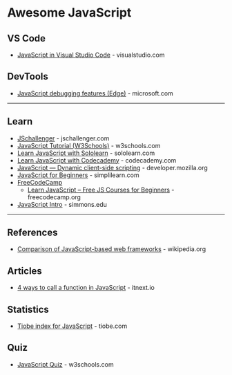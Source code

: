 # Awesome JavaScript

## VS Code
* [JavaScript in Visual Studio Code](https://code.visualstudio.com/docs/languages/javascript) - visualstudio.com

## DevTools
* [JavaScript debugging features (Edge)](https://learn.microsoft.com/en-us/microsoft-edge/devtools-guide-chromium/javascript/reference) - microsoft.com

-----

## Learn
* [JSchallenger](https://www.jschallenger.com/) - jschallenger.com
* [JavaScript Tutorial (W3Schools)](https://www.w3schools.com/js/) - w3schools.com
* [Learn JavaScript with Sololearn](https://www.sololearn.com/en/learn/languages/javascript) - sololearn.com
* [Learn JavaScript with Codecademy](https://www.codecademy.com/catalog/language/javascript) - codecademy.com
* [JavaScript — Dynamic client-side scripting](https://developer.mozilla.org/en-US/docs/Learn/JavaScript) - developer.mozilla.org
* [JavaScript for Beginners](https://www.simplilearn.com/learn-javascript-basics-free-course-skillup) - simplilearn.com
* [FreeCodeCamp](https://www.freecodecamp.org)
  - [Learn JavaScript – Free JS Courses for Beginners](https://www.freecodecamp.org/news/learn-javascript-free-js-courses-for-beginners/) - freecodecamp.org
* [JavaScript Intro](http://web.simmons.edu/~grovesd/comm328/modules/javascript/intro) - simmons.edu

-----

## References
* [Comparison of JavaScript-based web frameworks](https://en.wikipedia.org/wiki/Comparison_of_JavaScript-based_web_frameworks) - wikipedia.org

## Articles
* [4 ways to call a function in JavaScript](https://itnext.io/4-ways-to-call-a-function-in-javascript-19b174678f5a) - itnext.io

## Statistics
* [Tiobe index for JavaScript](https://www.tiobe.com/tiobe-index/javascript/) - tiobe.com

## Quiz
* [JavaScript Quiz](https://www.w3schools.com/js/js_quiz.asp) - w3schools.com
